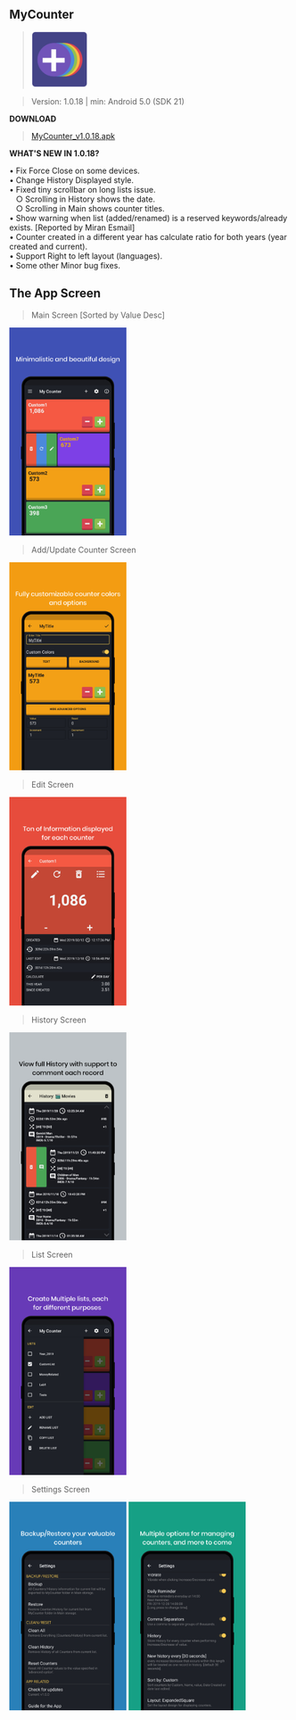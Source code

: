 MyCounter
------------
> <img  alt="Logo" src="Images/MyCounter.png" width="100" />

> Version: 1.0.18 | min: Android 5.0 (SDK 21)

**DOWNLOAD**
> [MyCounter_v1.0.18.apk](https://play.google.com/store/apps/details?id=com.dev.hazhanjalal.mycounter)


**WHAT'S NEW IN 1.0.18?** <br>

• Fix Force Close on some devices. <br>
• Change History Displayed style. <br>
• Fixed tiny scrollbar on long lists issue. <br>
&nbsp;&nbsp;&nbsp;○ Scrolling in History shows the date. <br>
&nbsp;&nbsp;&nbsp;○ Scrolling in Main shows counter titles. <br>
• Show warning when list (added/renamed) is a reserved keywords/already exists. [Reported by Miran Esmail]<br>
• Counter created in a different year has calculate ratio for both years (year created and current).  <br>
• Support Right to left layout (languages).  <br>
• Some other Minor bug fixes. <br>


The App Screen
----------------

> Main Screen [Sorted by Value Desc]
<img alt="Main Screen" src="Images/Main.png" width="210" />

> Add/Update Counter Screen
<img  alt="Add/Update" src="Images/Add-Update.png" width="210" />
      
> Edit Screen
<img  alt="Edit" src="Images/Edit.png" width="210" />
	
> History Screen
<img alt="Main" src="Images/History.png" width="210" />

> List Screen
<img  alt="List" src="Images/List.png" width="210"/>
       		
> Settings Screen
<img  alt="Settings" src="Images/Settings-1.png" width="210" /> 
<img  alt="About" src="Images/Settings-2.png" width="210" /> 
